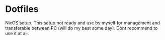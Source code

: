 # Dotfiles

NixOS setup. This setup not ready and use by myself for management and transferable between PC (will do my best some day). Dont recommend to use it at all.

